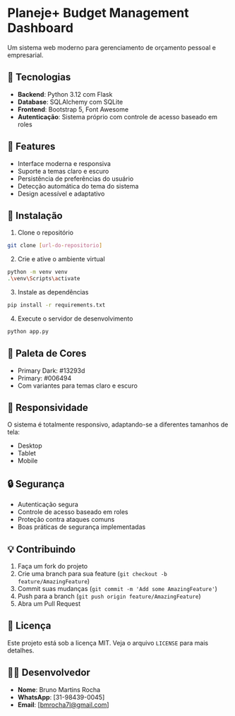 # Planeje+ Budget Management Dashboard

Um sistema web moderno para gerenciamento de orçamento pessoal e empresarial.

## 🚀 Tecnologias

- **Backend**: Python 3.12 com Flask
- **Database**: SQLAlchemy com SQLite
- **Frontend**: Bootstrap 5, Font Awesome
- **Autenticação**: Sistema próprio com controle de acesso baseado em roles

## 🎨 Features

- Interface moderna e responsiva
- Suporte a temas claro e escuro
- Persistência de preferências do usuário
- Detecção automática do tema do sistema
- Design acessível e adaptativo

## 🔧 Instalação

1. Clone o repositório
```bash
git clone [url-do-repositorio]
```

2. Crie e ative o ambiente virtual
```bash
python -m venv venv
.\venv\Scripts\activate
```

3. Instale as dependências
```bash
pip install -r requirements.txt
```

4. Execute o servidor de desenvolvimento
```bash
python app.py
```

## 🌈 Paleta de Cores

- Primary Dark: #13293d
- Primary: #006494
- Com variantes para temas claro e escuro

## 📱 Responsividade

O sistema é totalmente responsivo, adaptando-se a diferentes tamanhos de tela:
- Desktop
- Tablet
- Mobile

## 🔒 Segurança

- Autenticação segura
- Controle de acesso baseado em roles
- Proteção contra ataques comuns
- Boas práticas de segurança implementadas

## 💡 Contribuindo

1. Faça um fork do projeto
2. Crie uma branch para sua feature (`git checkout -b feature/AmazingFeature`)
3. Commit suas mudanças (`git commit -m 'Add some AmazingFeature'`)
4. Push para a branch (`git push origin feature/AmazingFeature`)
5. Abra um Pull Request

## 📄 Licença

Este projeto está sob a licença MIT. Veja o arquivo `LICENSE` para mais detalhes.

## 👨‍💻 Desenvolvedor

- **Nome**: Bruno Martins Rocha
- **WhatsApp**: [31-98439-0045]
- **Email**: [bmrocha7l@gmail.com]
